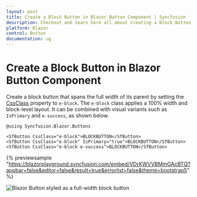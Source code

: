 ```yaml
---
layout: post
title: Create a Block Button in Blazor Button Component | Syncfusion
description: Checkout and learn here all about Creating a Block Button in Syncfusion Blazor Button component and more.
platform: Blazor
control: Button
documentation: ug
---
```


# Create a Block Button in Blazor Button Component

Create a block button that spans the full width of its parent by setting the [CssClass](https://help.syncfusion.com/cr/blazor/Syncfusion.Blazor.Buttons.SfButton.html#Syncfusion_Blazor_Buttons_SfButton_CssClass) property to `e-block`. The `e-block` class applies a 100% width and block-level layout. It can be combined with visual variants such as `IsPrimary` and `e-success`, as shown below.

```cshtml
@using Syncfusion.Blazor.Buttons

<SfButton CssClass="e-block">BLOCKBUTTON</SfButton>
<SfButton CssClass="e-block" IsPrimary="true">BLOCKBUTTON</SfButton>
<SfButton CssClass="e-block e-success">BLOCKBUTTON</SfButton>

```

{% previewsample "https://blazorplayground.syncfusion.com/embed/VDrKWVVBMmGAcBTQ?appbar=false&editor=false&result=true&errorlist=false&theme=bootstrap5" %}

![Blazor Button styled as a full-width block button](./../images/blazor-block-button.png)